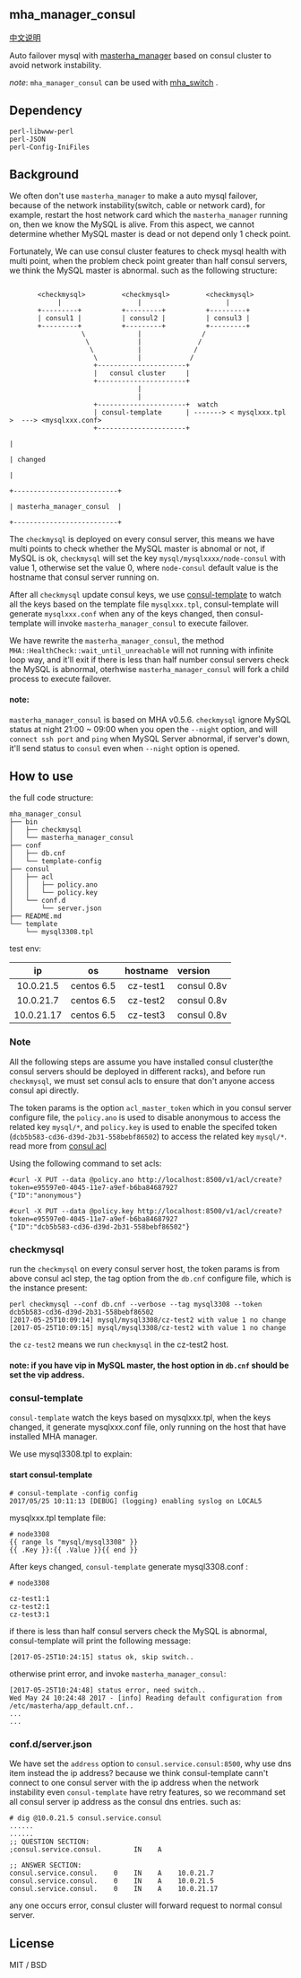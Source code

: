 
## mha_manager_consul

[中文说明](https://arstercz.com/%E5%9F%BA%E4%BA%8E-consul-%E6%9E%B6%E6%9E%84%E7%9A%84-mha-%E8%87%AA%E5%8A%A8%E5%88%87%E6%8D%A2/)

Auto failover mysql with [masterha_manager](https://github.com/yoshinorim/mha4mysql-manager/tree/master/bin) based on consul cluster to avoid network instability.

*note*: `mha_manager_consul` can be used with [mha_switch](https://github.com/arstercz/mha_switch) .


## Dependency

```
perl-libwww-perl
perl-JSON
perl-Config-IniFiles
```

## Background

We often don't use `masterha_manager` to make a auto mysql failover, because of the network instability(switch, cable or network card), for example, restart the host network card which the `masterha_manager` running on, then we know the MySQL is alive. From this aspect, we cannot determine whether MySQL master is dead or not depend only 1 check point.

Fortunately, We can use consul cluster features to check mysql health with multi point, when the problem check point greater than half consul servers, we think the MySQL master is abnormal. such as the following structure:
```

       <checkmysql>         <checkmysql>         <checkmysql>
            |                   |                     |
       +---------+          +---------+          +---------+
       | consul1 |          | consul2 |          | consul3 |
       +---------+          +---------+          +---------+
                  \             |               /
                   \            |              /
                    \           |             /
                     \          |            /
                     +----------------------+
                     |   consul cluster     |
                     +----------------------+
                                |
                                |
                     +----------------------+  watch
                     | consul-template      | -------> < mysqlxxx.tpl >  ---> <mysqlxxx.conf>
                     +----------------------+
                                                                                    |
                                                                                    | changed
                                                                                    |
                                                                        +--------------------------+  
                                                                        | masterha_manager_consul  |
                                                                        +--------------------------+

```

The `checkmysql` is deployed on every consul server, this means we have multi points to check whether the MySQL master is abnomal or not, if MySQL is ok, `checkmysql` will set the key `mysql/mysqlxxxx/node-consul` with value 1, otherwise set the value 0, where `node-consul` default value is the hostname that consul server running on.

After all `checkmysql` update consul keys, we use [consul-template](https://github.com/hashicorp/consul-template) to watch all the keys based on the template file `mysqlxxx.tpl`, consul-template will generate `mysqlxxx.conf` when any of the keys changed, then consul-template will invoke `masterha_manager_consul` to execute failover.

We have rewrite the `masterha_manager_consul`, the method `MHA::HealthCheck::wait_until_unreachable` will not running with infinite loop way, and it'll exit if there is less than half number consul servers check the MySQL is abnormal, oterhwise `masterha_manager_consul` will fork a child process to execute failover. 

#### note: 

`masterha_manager_consul` is based on MHA v0.5.6.
`checkmysql` ignore MySQL status at night 21:00 ~ 09:00 when you open the `--night` option, and will `connect ssh port` and `ping` when MySQL Server abnormal, if server's down, it'll send status to `consul` even when `--night` option is opened.

## How to use

the full code structure:

```
mha_manager_consul
├── bin
│   ├── checkmysql
│   └── masterha_manager_consul
├── conf
│   ├── db.cnf
│   └── template-config
├── consul
│   ├── acl
│   │   ├── policy.ano
│   │   └── policy.key
│   └── conf.d
│       └── server.json
├── README.md
└── template
    └── mysql3308.tpl
```

test env:

|ip|os|hostname|version|
|:-:|:-:|:-:|:-|
|10.0.21.5|centos 6.5|cz-test1|consul 0.8v|
|10.0.21.7|centos 6.5|cz-test2|consul 0.8v|
|10.0.21.17|centos 6.5|cz-test3|consul 0.8v|

### Note

All the following steps are assume you have  installed consul cluster(the consul servers should be deployed in different racks), and before run `checkmysql`, we must set consul acls to ensure that don't anyone access consul api directly.

The token params is the option `acl_master_token` which in you consul server configure file, the `policy.ano` is used to disable anonymous to access the related key `mysql/*`, and `policy.key` is used to enable the specifed token (`dcb5b583-cd36-d39d-2b31-558bebf86502`) to access the related key `mysql/*`. read more from [consul acl](https://www.consul.io/api/acl.html)

Using the following command to set acls:
```
#curl -X PUT --data @policy.ano http://localhost:8500/v1/acl/create?token=e95597e0-4045-11e7-a9ef-b6ba84687927
{"ID":"anonymous"}

#curl -X PUT --data @policy.key http://localhost:8500/v1/acl/create?token=e95597e0-4045-11e7-a9ef-b6ba84687927
{"ID":"dcb5b583-cd36-d39d-2b31-558bebf86502"}
```

### checkmysql

run the `checkmysql` on every consul server host, the token params is from above consul acl step, the tag option from the `db.cnf` configure file, which is the instance present:
```
perl checkmysql --conf db.cnf --verbose --tag mysql3308 --token dcb5b583-cd36-d39d-2b31-558bebf86502
[2017-05-25T10:09:14] mysql/mysql3308/cz-test2 with value 1 no change
[2017-05-25T10:09:15] mysql/mysql3308/cz-test2 with value 1 no change
```
the `cz-test2` means we run `checkmysql` in the cz-test2 host.

#### note: if you have vip in MySQL master, the host option in `db.cnf` should be set the vip address.
 
### consul-template

`consul-template` watch the keys based on mysqlxxx.tpl, when the keys changed, it generate mysqlxxx.conf file, only running on the host that have installed MHA manager.

We use mysql3308.tpl to explain:

#### start consul-template

```
# consul-template -config config 
2017/05/25 10:11:13 [DEBUG] (logging) enabling syslog on LOCAL5
```

mysqlxxx.tpl template file:
```
# node3308
{{ range ls "mysql/mysql3308" }}
{{ .Key }}:{{ .Value }}{{ end }}
```

After keys changed, `consul-template` generate mysql3308.conf :
```
# node3308

cz-test1:1
cz-test2:1
cz-test3:1
```

if there is less than half consul servers check the MySQL is abnormal, consul-template will print the following message:
```
[2017-05-25T10:24:15] status ok, skip switch..
```
otherwise print error, and invoke `masterha_manager_consul`:
```
[2017-05-25T10:24:48] status error, need switch..
Wed May 24 10:24:48 2017 - [info] Reading default configuration from /etc/masterha/app_default.cnf..
...
...
```

### conf.d/server.json

We have set the `address` option to `consul.service.consul:8500`, why use dns item instead the ip address? because we think consul-template cann't connect to one consul server with the ip address when the network instability even `consul-template` have retry features, so we recommand set all consul server ip address as the consul dns entries. such as:
```
# dig @10.0.21.5 consul.service.consul
......
......
;; QUESTION SECTION:
;consul.service.consul.        IN    A

;; ANSWER SECTION:
consul.service.consul.    0    IN    A    10.0.21.7
consul.service.consul.    0    IN    A    10.0.21.5
consul.service.consul.    0    IN    A    10.0.21.17

```
any one occurs error, consul cluster will forward request to normal consul server.

## License

MIT / BSD
